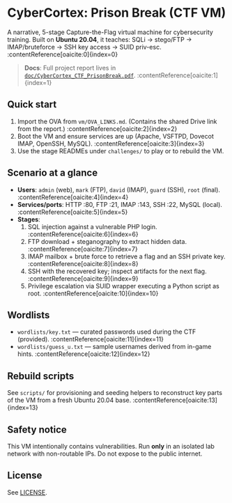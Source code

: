 # CyberCortex: Prison Break (CTF VM)

A narrative, 5-stage Capture-the-Flag virtual machine for cybersecurity training. Built on **Ubuntu 20.04**, it teaches: SQLi → stego/FTP → IMAP/bruteforce → SSH key access → SUID priv-esc. :contentReference[oaicite:0]{index=0}

> **Docs**: Full project report lives in [`doc/CyberCortex_CTF_PrisonBreak.pdf`](./doc/CyberCortex_CTF_PrisonBreak.pdf). :contentReference[oaicite:1]{index=1}

## Quick start
1. Import the OVA from `vm/OVA_LINKS.md`. (Contains the shared Drive link from the report.) :contentReference[oaicite:2]{index=2}
2. Boot the VM and ensure services are up (Apache, VSFTPD, Dovecot IMAP, OpenSSH, MySQL). :contentReference[oaicite:3]{index=3}
3. Use the stage READMEs under `challenges/` to play or to rebuild the VM.

## Scenario at a glance
- **Users**: `admin` (web), `mark` (FTP), `david` (IMAP), `guard` (SSH), `root` (final). :contentReference[oaicite:4]{index=4}  
- **Services/ports**: HTTP :80, FTP :21, IMAP :143, SSH :22, MySQL (local). :contentReference[oaicite:5]{index=5}
- **Stages**:  
  1. SQL injection against a vulnerable PHP login. :contentReference[oaicite:6]{index=6}  
  2. FTP download + steganography to extract hidden data. :contentReference[oaicite:7]{index=7}  
  3. IMAP mailbox + brute force to retrieve a flag and an SSH private key. :contentReference[oaicite:8]{index=8}  
  4. SSH with the recovered key; inspect artifacts for the next flag. :contentReference[oaicite:9]{index=9}  
  5. Privilege escalation via SUID wrapper executing a Python script as root. :contentReference[oaicite:10]{index=10}

## Wordlists
- `wordlists/key.txt` — curated passwords used during the CTF (provided). :contentReference[oaicite:11]{index=11}
- `wordlists/guess_u.txt` — sample usernames derived from in-game hints. :contentReference[oaicite:12]{index=12}

## Rebuild scripts
See `scripts/` for provisioning and seeding helpers to reconstruct key parts of the VM from a fresh Ubuntu 20.04 base. :contentReference[oaicite:13]{index=13}

## Safety notice
This VM intentionally contains vulnerabilities. Run **only** in an isolated lab network with non-routable IPs. Do not expose to the public internet.

## License
See [LICENSE](./LICENSE).
